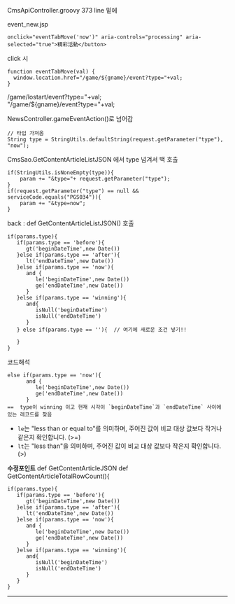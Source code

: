 CmsApiController.groovy 373 line 밑에


event_new.jsp
```
onclick="eventTabMove('now')" aria-controls="processing" aria-selected="true">精彩活動</button>
```

click 시 
```
function eventTabMove(val) {  
  window.location.href="/game/${gname}/event?type="+val;  
}
```

/game/lostart/event?type="+val;  
"/game/${gname}/event?type="+val;

NewsController.gameEventAction()로 넘어감
``` 
// 타입 가져옴
String type = StringUtils.defaultString(request.getParameter("type"), "now");
```

CmsSao.GetContentArticleListJSON 에서 type 넘겨서 백 호출
```
if(StringUtils.isNoneEmpty(type)){  
    param += "&type="+ request.getParameter("type");  
}  
if(request.getParameter("type") == null && serviceCode.equals("PGS034")){  
    param += "&type=now";  
}
```

back  : def GetContentArticleListJSON() 호출
```
if(params.type){  
   if(params.type == 'before'){  
      gt('beginDateTime',new Date())  
   }else if(params.type == 'after'){  
      lt('endDateTime',new Date())  
   }else if(params.type == 'now'){  
      and {  
         le('beginDateTime',new Date())  
         ge('endDateTime',new Date())  
      }  
   }else if(params.type == 'winning'){  
      and{  
         isNull('beginDateTime')  
         isNull('endDateTime')  
      }  
   } else if(params.type == ''){  // 여기에 새로운 조건 넣기!!
  
   }  
}
```

코드해석
```
else if(params.type == 'now'){  
      and {  
         le('beginDateTime',new Date())  
         ge('endDateTime',new Date())  
      } 
==  type이 winning 이고 현재 시각이 `beginDateTime`과 `endDateTime` 사이에 있는 레코드를 찾음
```

- `le`는 "less than or equal to"를 의미하며, 주어진 값이 비교 대상 값보다 작거나 같은지 확인합니다. (>=)
- `lt`는 "less than"을 의미하며, 주어진 값이 비교 대상 값보다 작은지 확인합니다. (>)




**수정포인트**
def GetContentArticleJSON
def GetContentArticleTotalRowCount(){
```
if(params.type){  
   if(params.type == 'before'){  
      gt('beginDateTime',new Date())  
   }else if(params.type == 'after'){  
      lt('endDateTime',new Date())  
   }else if(params.type == 'now'){  
      and {  
         le('beginDateTime',new Date())  
         ge('endDateTime',new Date())  
      }  
   }else if(params.type == 'winning'){  
      and{  
         isNull('beginDateTime')  
         isNull('endDateTime')  
      }  
   }  
}
```



---

